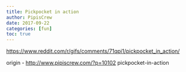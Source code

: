 ```yaml
---
title: Pickpocket in action
author: PipisCrew
date: 2017-09-22
categories: [fun]
toc: true
---
```


https://www.reddit.com/r/gifs/comments/71qpi1/pickpocket_in_action/

origin - http://www.pipiscrew.com/?p=10102 pickpocket-in-action